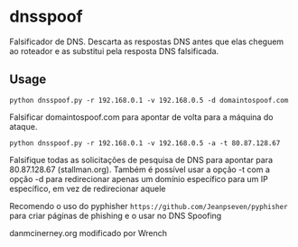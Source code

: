 dnsspoof
========

Falsificador de DNS. Descarta as respostas DNS antes que elas cheguem ao roteador e as substitui pela resposta DNS falsificada.

Usage
------

```shell
python dnsspoof.py -r 192.168.0.1 -v 192.168.0.5 -d domaintospoof.com
```

Falsificar domaintospoof.com para apontar de volta para a máquina do ataque.


```shell
python dnsspoof.py -r 192.168.0.1 -v 192.168.0.5 -a -t 80.87.128.67
```

Falsifique todas as solicitações de pesquisa de DNS para apontar para 80.87.128.67 (stallman.org). Também é possível usar a opção -t com a opção -d para redirecionar apenas um domínio específico para um IP específico, em vez de redirecionar aquele


Recomendo o uso do pyphisher ```https://github.com/Jeanpseven/pyphisher``` para criar páginas de phishing e o usar no DNS Spoofing


danmcinerney.org
modificado por Wrench
